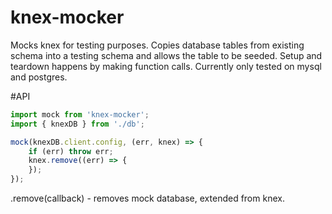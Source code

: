 # knex-mocker

Mocks knex for testing purposes. Copies database tables from existing schema into a testing schema and allows the table to be seeded. Setup and teardown happens by making function calls. Currently only tested on mysql and postgres. 

#API

```javascript
import mock from 'knex-mocker';
import { knexDB } from './db';

mock(knexDB.client.config, (err, knex) => {
    if (err) throw err;
	knex.remove((err) => {
    });
});
```


.remove(callback) - removes mock database, extended from knex.